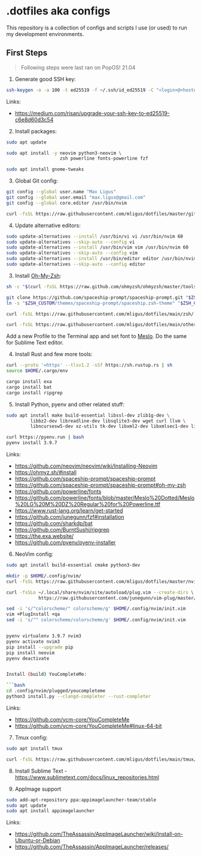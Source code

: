 # .dotfiles aka configs

This repository is a collection of configs and scripts I use (or used) to run my development environments.


## First Steps

> Following steps were last ran on PopOS! 21.04


1. Generate good SSH key:

```bash
ssh-keygen -o -a 100 -t ed25519 -f ~/.ssh/id_ed25519 -C "<login>@<hostname>"
```

Links:
  * https://medium.com/risan/upgrade-your-ssh-key-to-ed25519-c6e8d60d3c54


2. Install packages:

```bash
sudo apt update

sudo apt install -y neovim python3-neovim \
                    zsh powerline fonts-powerline fzf

sudo apt install gnome-tweaks
```

3. Global Git config:

```bash
git config --global user.name "Max Ligus"
git config --global user.email "max.ligus@gmail.com"
git config --global core.editor /usr/bin/nvim

curl -fsSL https://raw.githubusercontent.com/mligus/dotfiles/master/git/.gitignore_global -o $HOME/.gitignore_global
```


4. Update alternative editors:

```bash
sudo update-alternatives --install /usr/bin/vi vi /usr/bin/nvim 60
sudo update-alternatives --skip-auto --config vi
sudo update-alternatives --install /usr/bin/vim vim /usr/bin/nvim 60
sudo update-alternatives --skip-auto --config vim
sudo update-alternatives --install /usr/bin/editor editor /usr/bin/nvim 60
sudo update-alternatives --skip-auto --config editor
```


3. Install [Oh-My-Zsh](https://ohmyz.sh/#install):

```bash
sh -c "$(curl -fsSL https://raw.github.com/ohmyzsh/ohmyzsh/master/tools/install.sh)"

git clone https://github.com/spaceship-prompt/spaceship-prompt.git "$ZSH_CUSTOM/themes/spaceship-prompt" --depth=1
ln -s "$ZSH_CUSTOM/themes/spaceship-prompt/spaceship.zsh-theme" "$ZSH_CUSTOM/themes/spaceship.zsh-theme"

curl -fsSL https://raw.githubusercontent.com/mligus/dotfiles/main/zsh/.zshrc -o $HOME/.zshrc

curl -fsSL https://raw.githubusercontent.com/mligus/dotfiles/main/other/.profile -o $HOME/.profile
```

Add a new Profile to the Terminal app and set font to [Meslo](https://github.com/powerline/fonts/blob/master/Meslo%20Dotted/Meslo%20LG%20M%20DZ%20Regular%20for%20Powerline.ttf). Do the same for Sublime Text editor.


4. Install Rust and few more tools:

```bash
curl --proto '=https' --tlsv1.2 -sSf https://sh.rustup.rs | sh
source $HOME/.cargo/env

cargo install exa
cargo install bat
cargo install ripgrep
```


5.  Install Python, pyenv and other related stuff:

```bash
sudo apt install make build-essential libssl-dev zlib1g-dev \
         libbz2-dev libreadline-dev libsqlite3-dev wget curl llvm \
         libncursesw5-dev xz-utils tk-dev libxml2-dev libxmlsec1-dev libffi-dev liblzma-dev
```

```bash
curl https://pyenv.run | bash
pyenv install 3.9.7
```

Links:
  * https://github.com/neovim/neovim/wiki/Installing-Neovim
  * https://ohmyz.sh/#install
  * https://github.com/spaceship-prompt/spaceship-prompt
  * https://github.com/spaceship-prompt/spaceship-prompt#oh-my-zsh
  * https://github.com/powerline/fonts
  * https://github.com/powerline/fonts/blob/master/Meslo%20Dotted/Meslo%20LG%20M%20DZ%20Regular%20for%20Powerline.ttf
  * https://www.rust-lang.org/learn/get-started
  * https://github.com/junegunn/fzf#installation
  * https://github.com/sharkdp/bat
  * https://github.com/BurntSushi/ripgrep
  * https://the.exa.website/
  * https://github.com/pyenv/pyenv-installer


6. NeoVim config:

```bash
sudo apt install build-essential cmake python3-dev

mkdir -p $HOME/.config/nvim/
curl -fsSL https://raw.githubusercontent.com/mligus/dotfiles/master/nvim/init.vim -o $HOME/.config/nvim/init.vim

curl -fsSLo ~/.local/share/nvim/site/autoload/plug.vim --create-dirs \
            https://raw.githubusercontent.com/junegunn/vim-plug/master/plug.vim

sed -i 's/^colorscheme/" colorscheme/g' $HOME/.config/nvim/init.vim
vim +PlugInstall +qa
sed -i 's/^" colorscheme/colorscheme/g' $HOME/.config/nvim/init.vim


pyenv virtualenv 3.9.7 nvim3
pyenv activate nvim3
pip install --upgrade pip
pip install neovim
pyenv deactivate


Install (build) YouCompleteMe:

```bash
cd .config/nvim/plugged/youcompleteme
python3 install.py --clangd-completer --rust-completer
```

Links:
  * https://github.com/ycm-core/YouCompleteMe
  * https://github.com/ycm-core/YouCompleteMe#linux-64-bit


7. Tmux config:

```bash
sudo apt install tmux

curl -fsSL https://raw.githubusercontent.com/mligus/dotfiles/main/tmux/.tmux.conf -o $HOME/.tmux.conf
```

8. Install Sublime Text - https://www.sublimetext.com/docs/linux_repositories.html

9. AppImage support

```bash
sudo add-apt-repository ppa:appimagelauncher-team/stable
sudo apt update
sudo apt install appimagelauncher
```

Links:
* https://github.com/TheAssassin/AppImageLauncher/wiki/Install-on-Ubuntu-or-Debian
* https://github.com/TheAssassin/AppImageLauncher/releases/
